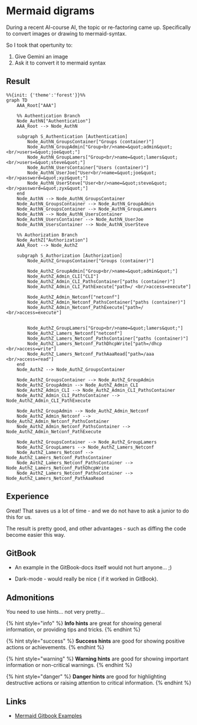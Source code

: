 

# Mermaid digrams

During a recent AI-course AI, the topic or re-factoring came up.
Specifically to convert images or drawing to mermaid-syntax.

So I took that opertunity to:

1. Give Gemini an image
2. Ask it to convert it to mermaid syntax

## Result

```mermaid
%%{init: {'theme':'forest'}}%%
graph TD
    AAA_Root["AAA"]

    %% Authentication Branch
    Node_AuthN["Authentication"]
    AAA_Root --> Node_AuthN

    subgraph S_Authentication [Authentication]
        Node_AuthN_GroupsContainer["Groups (container)"]
        Node_AuthN_GroupAdmin["Group<br/>name=&quot;admin&quot;<br/>users=&quot;joe&quot;"]
        Node_AuthN_GroupLamers["Group<br/>name=&quot;lamers&quot;<br/>users=&quot;steve&quot;"]
        Node_AuthN_UsersContainer["Users (container)"]
        Node_AuthN_UserJoe["User<br/>name=&quot;joe&quot;<br/>password=&quot;xyz&quot;"]
        Node_AuthN_UserSteve["User<br/>name=&quot;steve&quot;<br/>password=&quot;zyx&quot;"]
    end
    Node_AuthN --> Node_AuthN_GroupsContainer
    Node_AuthN_GroupsContainer --> Node_AuthN_GroupAdmin
    Node_AuthN_GroupsContainer --> Node_AuthN_GroupLamers
    Node_AuthN --> Node_AuthN_UsersContainer
    Node_AuthN_UsersContainer --> Node_AuthN_UserJoe
    Node_AuthN_UsersContainer --> Node_AuthN_UserSteve

    %% Authorization Branch
    Node_AuthZ["Authorization"]
    AAA_Root --> Node_AuthZ

    subgraph S_Authorization [Authorization]
        Node_AuthZ_GroupsContainer["Groups (container)"]

        Node_AuthZ_GroupAdmin["Group<br/>name=&quot;admin&quot;"]
        Node_AuthZ_Admin_CLI["CLI"]
        Node_AuthZ_Admin_CLI_PathsContainer["paths (container)"]
        Node_AuthZ_Admin_CLI_PathExecute["path=/ <br/>access=execute"]

        Node_AuthZ_Admin_Netconf["netconf"]
        Node_AuthZ_Admin_Netconf_PathsContainer["paths (container)"]
        Node_AuthZ_Admin_Netconf_PathExecute["path=/ <br/>access=execute"]


        Node_AuthZ_GroupLamers["Group<br/>name=&quot;lamers&quot;"]
        Node_AuthZ_Lamers_Netconf["netconf"]
        Node_AuthZ_Lamers_Netconf_PathsContainer["paths (container)"]
        Node_AuthZ_Lamers_Netconf_PathDhcpWrite["path=/dhcp <br/>access=write"]
        Node_AuthZ_Lamers_Netconf_PathAaaRead["path=/aaa <br/>access=read"]
    end
    Node_AuthZ --> Node_AuthZ_GroupsContainer

    Node_AuthZ_GroupsContainer --> Node_AuthZ_GroupAdmin
    Node_AuthZ_GroupAdmin --> Node_AuthZ_Admin_CLI
    Node_AuthZ_Admin_CLI --> Node_AuthZ_Admin_CLI_PathsContainer
    Node_AuthZ_Admin_CLI_PathsContainer --> Node_AuthZ_Admin_CLI_PathExecute

    Node_AuthZ_GroupAdmin --> Node_AuthZ_Admin_Netconf
    Node_AuthZ_Admin_Netconf --> Node_AuthZ_Admin_Netconf_PathsContainer
    Node_AuthZ_Admin_Netconf_PathsContainer --> Node_AuthZ_Admin_Netconf_PathExecute

    Node_AuthZ_GroupsContainer --> Node_AuthZ_GroupLamers
    Node_AuthZ_GroupLamers --> Node_AuthZ_Lamers_Netconf
    Node_AuthZ_Lamers_Netconf --> Node_AuthZ_Lamers_Netconf_PathsContainer
    Node_AuthZ_Lamers_Netconf_PathsContainer --> Node_AuthZ_Lamers_Netconf_PathDhcpWrite
    Node_AuthZ_Lamers_Netconf_PathsContainer --> Node_AuthZ_Lamers_Netconf_PathAaaRead
```

## Experience

Great! That saves us a lot of time - and we do not have to ask a junior to do
this for us.

The result is pretty good, and other advantages - such as diffing the code
become easier this way.

## GitBook

- An example in the GitBook-docs itself would not hurt anyone... ;)

- Dark-mode - would really be nice ( if it worked in GitBook).

## Admonitions

You need to use hints... not very pretty...


{% hint style="info" %}
**Info hints** are great for showing general information, or providing tips and tricks.
{% endhint %}

{% hint style="success" %}
**Success hints** are good for showing positive actions or achievements.
{% endhint %}

{% hint style="warning" %}
**Warning hints** are good for showing important information or non-critical warnings.
{% endhint %}

{% hint style="danger" %}
**Danger hints** are good for highlighting destructive actions or raising attention to critical information.
{% endhint %}




## Links

- [Mermaid Gitbook Examples](https://raw.githubusercontent.com/mermaidjs/mermaid-gitbook)